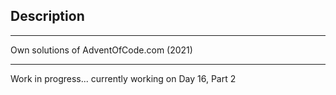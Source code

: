 ## Description

___

Own solutions of AdventOfCode.com (2021)

___

Work in progress... currently working on Day 16, Part 2
